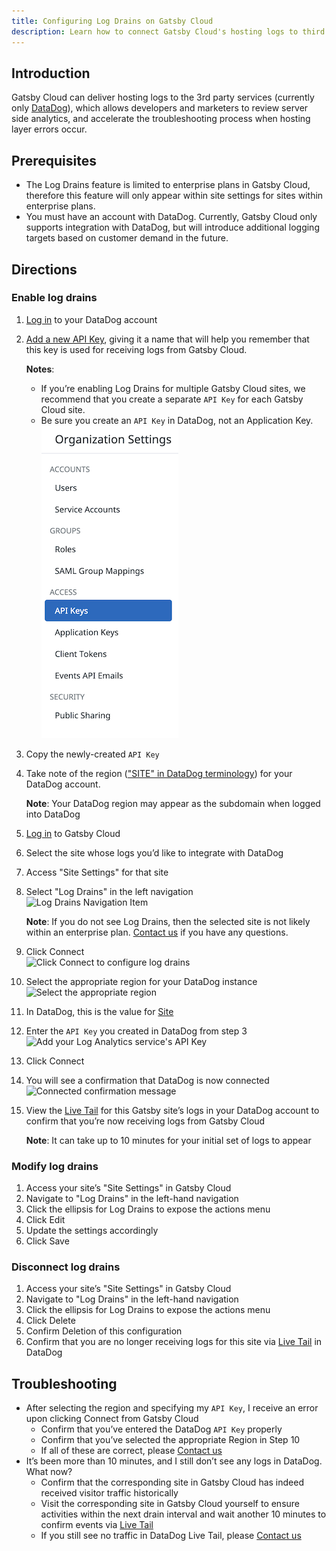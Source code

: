 ```yaml
---
title: Configuring Log Drains on Gatsby Cloud
description: Learn how to connect Gatsby Cloud's hosting logs to third party log analytics providers like DataDog
---
```


## Introduction

Gatsby Cloud can deliver hosting logs to the 3rd party services (currently only [DataDog](https://www.datadoghq.com/)), which allows developers and marketers to review server side analytics, and accelerate the troubleshooting process when hosting layer errors occur.

## Prerequisites

- The Log Drains feature is limited to enterprise plans in Gatsby Cloud, therefore this feature will only appear within site settings for sites within enterprise plans.
- You must have an account with DataDog. Currently, Gatsby Cloud only supports integration with DataDog, but will introduce additional logging targets based on customer demand in the future.

## Directions

### Enable log drains

1. [Log in](https://app.datadoghq.com/account/login) to your DataDog account
1. [Add a new API Key](https://docs.datadoghq.com/account_management/api-app-keys/#add-an-api-key-or-client-token), giving it a name that will help you remember that this key is used for receiving logs from Gatsby Cloud.

   **Notes**:

   - If you’re enabling Log Drains for multiple Gatsby Cloud sites, we recommend that you create a separate `API Key` for each Gatsby Cloud site.
   - Be sure you create an `API Key` in DataDog, not an Application Key.  
     ![Be sure to create an API Key, not an Application Key](../../images/log-drains-datadog-api-key.png)

1. Copy the newly-created `API Key`
1. Take note of the region (["SITE" in DataDog terminology](https://docs.datadoghq.com/getting_started/site/#pagetitle)) for your DataDog account.

   **Note**: Your DataDog region may appear as the subdomain when logged into DataDog

1. [Log in](/dashboard/login) to Gatsby Cloud
1. Select the site whose logs you’d like to integrate with DataDog
1. Access "Site Settings" for that site
1. Select "Log Drains" in the left navigation  
   ![Log Drains Navigation Item](../../images/log-drains-nav-item.png)

   **Note**: If you do not see Log Drains, then the selected site is not likely within an enterprise plan. [Contact us](/support/) if you have any questions.

1. Click Connect  
   ![Click Connect to configure log drains](../../images/connect-log-drains-1.png)
1. Select the appropriate region for your DataDog instance  
   ![Select the appropriate region](../../images/select-region-3.png)
1. In DataDog, this is the value for [Site](https://docs.datadoghq.com/getting_started/site/#pagetitle)
1. Enter the `API Key` you created in DataDog from step 3  
   ![Add your Log Analytics service's API Key](../../images/add-api-key.png)
1. Click Connect
1. You will see a confirmation that DataDog is now connected  
   ![Connected confirmation message](../../images/connect-confirmation.png)
1. View the [Live Tail](https://app.datadoghq.com/logs/livetail) for this Gatsby site’s logs in your DataDog account to confirm that you’re now receiving logs from Gatsby Cloud

   **Note**: It can take up to 10 minutes for your initial set of logs to appear

### Modify log drains

1. Access your site’s "Site Settings" in Gatsby Cloud
1. Navigate to "Log Drains" in the left-hand navigation
1. Click the ellipsis for Log Drains to expose the actions menu
1. Click Edit
1. Update the settings accordingly
1. Click Save

### Disconnect log drains

1. Access your site’s "Site Settings" in Gatsby Cloud
1. Navigate to "Log Drains" in the left-hand navigation
1. Click the ellipsis for Log Drains to expose the actions menu
1. Click Delete
1. Confirm Deletion of this configuration
1. Confirm that you are no longer receiving logs for this site via [Live Tail](https://app.datadoghq.com/logs/livetail) in DataDog

## Troubleshooting

- After selecting the region and specifying my `API Key`, I receive an error upon clicking Connect from Gatsby Cloud
  - Confirm that you’ve entered the DataDog `API Key` properly
  - Confirm that you’ve selected the appropriate Region in Step 10
  - If all of these are correct, please [Contact us](/support/)
- It’s been more than 10 minutes, and I still don’t see any logs in DataDog. What now?
  - Confirm that the corresponding site in Gatsby Cloud has indeed received visitor traffic historically
  - Visit the corresponding site in Gatsby Cloud yourself to ensure activities within the next drain interval and wait another 10 minutes to confirm events via [Live Tail](https://app.datadoghq.com/logs/livetail)
  - If you still see no traffic in DataDog Live Tail, please [Contact us](/support/)
